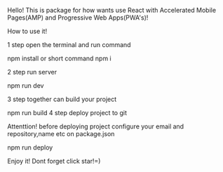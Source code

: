 Hello! This is package for how wants use 
React with Accelerated Mobile Pages(AMP) and Progressive Web Apps(PWA's)!


How to use it!

1 step 
open the terminal and run command
  
  npm install or short command npm i 

2 step 
  run server 
  
  npm run dev

3 step 
  together can build your project

  npm run build
4 step 
  deploy project to git 
  
  Attenttion! before deploying project configure your email and repository,name etc on package.json
  
  npm run deploy 

Enjoy it! Dont forget click star!=)
